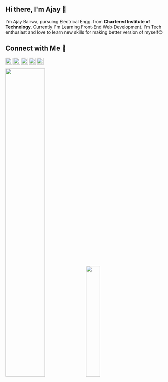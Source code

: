 ## Hi there, I'm Ajay 👋

I'm Ajay Bairwa, pursuing Electrical Engg. from <b>Chartered Institute of Technology.</b>  Currently I'm Learning Front-End Web Development. I'm Tech enthusiast and love to learn new skills for making better version of myself😊

## Connect with Me 🤝

<a href="https://twitter.com/bairwaa25" target="_blank">
  <img align="left" alt="Ajay's Twitter" width="22px" src="https://cdn.jsdelivr.net/npm/simple-icons@v3/icons/twitter.svg" />
</a>
<a href="https://www.linkedin.com/in/ajay-bairwa/" target="_blank">
  <img align="left" alt="Ajay's Linkdein" width="22px" src="https://cdn.jsdelivr.net/npm/simple-icons@v3/icons/linkedin.svg" />
</a>
<a href="https://github.com/bairwa25" target="_blank">
  <img align="left" alt="Ajay's Github" width="22px" src="https://cdn.jsdelivr.net/npm/simple-icons@v3/icons/github.svg" />
</a>
<a href="https://instagram.com/_.bairwa._/" target="_blank">
  <img align="left" alt="Ajay's Instagram" width="22px" src="https://cdn.jsdelivr.net/npm/simple-icons@v3/icons/instagram.svg" />
</a>
<a href="https://www.facebook.com/ajay.bairwa11/" target="_blank">
  <img align="left" alt="Ajay's Facebook" width="22px" src="https://cdn.jsdelivr.net/npm/simple-icons@v3/icons/facebook.svg" />
</a>
<br>
<br>
<!--Github stats-->
<img width="50%" src="https://github-readme-stats.vercel.app/api?username=bairwa25&show_icons=true&theme=dracula&count_private=true" />
  
<img width="30%" src="https://github-readme-stats.vercel.app/api/top-langs/?username=bairwa25&theme=dracula" />

<!--
**bairwa25/bairwa25** is a ✨ _special_ ✨ repository because its `README.md` (this file) appears on your GitHub profile.

Here are some ideas to get you started: 

- 🔭 I’m currently working on ...
- 🌱 I’m currently learning ...
- 👯 I’m looking to collaborate on ...
- 🤔 I’m looking for help with ...
- 💬 Ask me about ...
- 📫 How to reach me: ...
- 😄 Pronouns: ...
- ⚡ Fun fact: ...
-->

